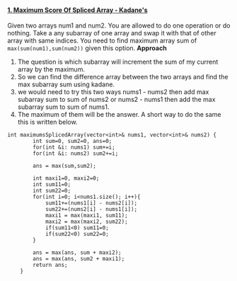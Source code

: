 #### [1. Maximum Score Of Spliced Array - Kadane's](https://leetcode.com/problems/maximum-score-of-spliced-array/)
Given two arrays num1 and num2. You are allowed to do one operation or do nothing. Take a any subarray of one array and swap it with that of other array with same indices.
You need to find maximum array sum of `max(sum(num1),sum(num2))` given this option.
**Approach**
1. The question is which subarray will increment the sum of my current array by the maximum. 
2. So we can find the difference array between the two arrays and find the max subarray sum using kadane. 
3. we would need to try this two ways nums1 - nums2 then add max subarray sum to sum of nums2 or nums2 - nums1 then add the max subarray sum to sum of nums1. 
4. The maximum of them will be the answer. A short way to do the same this is written below.
```
int maximumsSplicedArray(vector<int>& nums1, vector<int>& nums2) {   
        int sum=0, sum2=0, ans=0;
        for(int &i: nums1) sum+=i;
        for(int &i: nums2) sum2+=i;
        
        ans = max(sum,sum2);
        
        int maxi1=0, maxi2=0;
        int sum11=0;
        int sum22=0;
        for(int i=0; i<nums1.size(); i++){
            sum11+=(nums1[i] - nums2[i]);
            sum22+=(nums2[i] - nums1[i]);
            maxi1 = max(maxi1, sum11);
            maxi2 = max(maxi2, sum22);
            if(sum11<0) sum11=0;
            if(sum22<0) sum22=0;
        }
        
        ans = max(ans, sum + maxi2);
        ans = max(ans, sum2 + maxi1);
        return ans;
    }
```
